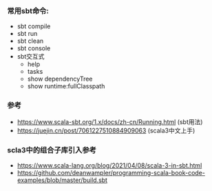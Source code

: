 ### 常用sbt命令:
* sbt compile
* sbt run
* sbt clean
* sbt console
* sbt交互式
    * help
    * tasks
    * show dependencyTree
    * show runtime:fullClasspath

### 参考
* https://www.scala-sbt.org/1.x/docs/zh-cn/Running.html (sbt用法)
* https://juejin.cn/post/7061227510884909063 (scala3中文上手)

### scla3中的组合子库引入参考
* https://www.scala-lang.org/blog/2021/04/08/scala-3-in-sbt.html
* https://github.com/deanwampler/programming-scala-book-code-examples/blob/master/build.sbt